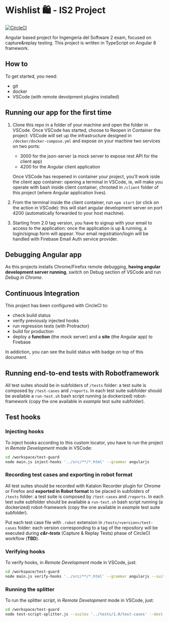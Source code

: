 # Wishlist 🛍 - IS2 Project

[![CircleCI](https://circleci.com/gh/antoniopicone/is2_wishlist.svg?style=svg&circle-token=1ccd8f54691c51063304ecb4d2c1e0ee9adc65e2)](https://circleci.com/gh/antoniopicone/is2_wishlist)

Angular based project for Ingengeria del Software 2 exam, focused on capture&amp;replay testing.
This project is written in TypeScript on Angular 8 framework.

## How to

To get started, you need:

- git
- docker
- VSCode (with remote devolpment plugins installed)

## Running our app for the first time

1. Clone this repo in a folder of your machine and open the folder in VSCode.
Once VSCode has started, choose to Reopen in Container the project: VSCode will set up the infrastructure designed in `/docker/docker-compose.yml` and expose on your machine two services on two ports:

    - 3000 for the json-server (a mock server to expose rest API for the client app)
    - 4200 for the Angular client application

   Once VSCode has reopened in container your project, you'll work iside the client app container: opening a terminal in VSCode, ie, will make you operate with bash inside client container, chrooted in `/client` folder of this project (where Angular application lives).

2. From the terminal inside the client container, run `npm start` (or click on the action in VSCode): this will start angular development server on port 4200 (automatically forwarded to your host machine).

3. Starting from 2.0 tag version, you have to signup with your email to access to the application: once the application is up & running, a login/signup form will appear. Your email registration/login will be handled with Firebase Email Auth service provider. 

## Debugging Angular app

As this projects installs Chrome/Firefox remote debugging, **having angular development server running**, switch on Debug section of VSCode and run _Debug in Chrome_.

## Continuous Integration

This project has been configured with CircleCI to:

- check build status
- verify previously injected hooks
- run regression tests (with Protractor)
- build for production
- deploy a __function__ (the mock server) and a __site__ (the Angular app) to Firebase 

In addiction, you can see the build status with badge on top of this document.

## Running end-to-end tests with Robotframework

All test suites should be in subfolders of `/tests` folder: a test suite is composed by `/test-cases` and `/reports`.
In each test suite subfolder should be available a `run-test.sh` bash script running (a dockerized) robot-framework (copy the one available in _example_ test suite subfolder).

## Test hooks

### Injecting hooks

To inject hooks according to this custom locator, you have to run the project in _Remote Development_ mode in VSCode:

```bash
cd /workspace/test-guard
node main.js inject-hooks '../src/**/*.html' --grammar angularjs
```

### Recording test cases and exporting in robot format

All test suites should be recorded with Katalon Recorder plugin for Chrome or Firefox and **exported in Robot format** to be placed in subfolders of `/tests` folder: a test suite is composed by `/test-cases` and `/reports`.
In each test suite subfolder should be available a `run-test.sh` bash script running (a dockerized) robot-framework (copy the one available in _example_ test suite subfolder).

Put each test case file with `.robot` extension in `/tests/<version>/test-cases` folder: each version corresponding to a tag of the repository will be executed during ***c&r-tests*** (Capture & Replay Tests) phase of CircleCI workflow (**TBD**).

### Verifying hooks

To verify hooks, in _Remote Development_ mode in VSCode, just:

```bash
cd /workspace/test-guard
node main.js verify-hooks '../src/**/*.html' --grammar angularjs --suites '../tests/1.0/test-cases'
```

### Running the splitter

To run the splitter script, in _Remote Development_ mode in VSCode, just:

```bash
cd /workspace/test-guard
node test-script-splitter.js --suites '../tests/1.0/test-cases' --dest '../output-locators' --num 3
```

